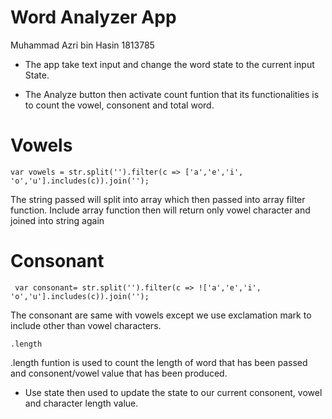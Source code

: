 # Word Analyzer App
Muhammad Azri bin Hasin 1813785

* The app take text input and change the word state to the current input State.

* The Analyze button then activate count funtion that its functionalities is to count the vowel, consonent and total word.

# Vowels

```
var vowels = str.split('').filter(c => ['a','e','i', 'o','u'].includes(c)).join('');
```

The string passed will split into array which then passed into array filter function. Include array function then will return only vowel character and joined into string again


# Consonant

```
 var consonant= str.split('').filter(c => !['a','e','i', 'o','u'].includes(c)).join('');
 ```
 The consonant are same with vowels except we use exclamation mark to include other than vowel characters.
 
 ```
 .length
 ```
 .length funtion is used to count the length of word that has been passed and consonent/vowel value that has been produced.
 
 * Use state then used to update the state to our current consonent, vowel and character length value. 
 
